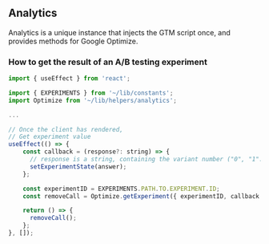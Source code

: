 ## Analytics

Analytics is a unique instance that injects the GTM script once, and provides methods for Google Optimize.

### How to get the result of an A/B testing experiment

```.js
import { useEffect } from 'react';

import { EXPERIMENTS } from '~/lib/constants';
import Optimize from '~/lib/helpers/analytics';

...

// Once the client has rendered,
// Get experiment value
useEffect(() => {
    const callback = (response?: string) => {
      // response is a string, containing the variant number ("0", "1"...)
      setExperimentState(answer);
    };

    const experimentID = EXPERIMENTS.PATH.TO.EXPERIMENT.ID;
    const removeCall = Optimize.getExperiment({ experimentID, callback });

    return () => {
      removeCall();
    };
}, []);
```
